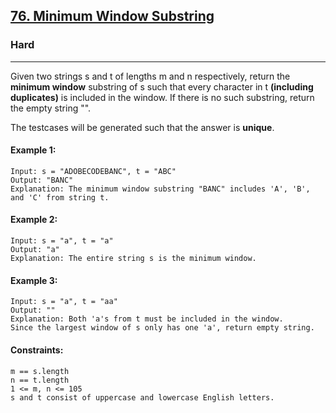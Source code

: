 [76. Minimum Window Substring](https://leetcode.com/problems/minimum-window-substring/?envType=daily-question&envId=2024-02-04)
---------------------------------------------------------------------------------------------------------------------------------------------

### Hard
---------------------------------------------------------------------------------------------------------------------------------------------

Given two strings s and t of lengths m and n respectively, return the **minimum window** substring
of s such that every character in t **(including duplicates)** is included in the window. If there is no such substring, return the empty string "".

The testcases will be generated such that the answer is **unique**.

#### Example 1:
```
Input: s = "ADOBECODEBANC", t = "ABC"
Output: "BANC"
Explanation: The minimum window substring "BANC" includes 'A', 'B', and 'C' from string t.
```
#### Example 2:
```
Input: s = "a", t = "a"
Output: "a"
Explanation: The entire string s is the minimum window.
```
#### Example 3:
```
Input: s = "a", t = "aa"
Output: ""
Explanation: Both 'a's from t must be included in the window.
Since the largest window of s only has one 'a', return empty string.
```
#### Constraints:
```
m == s.length
n == t.length
1 <= m, n <= 105
s and t consist of uppercase and lowercase English letters.
```
